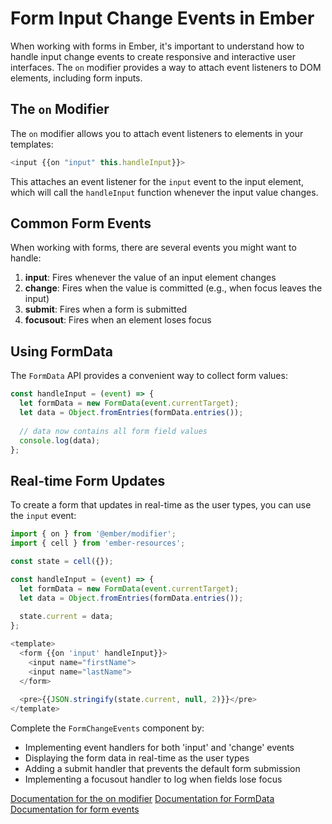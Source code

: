# Form Input Change Events in Ember

When working with forms in Ember, it's important to understand how to handle input change events to create responsive and interactive user interfaces. The `on` modifier provides a way to attach event listeners to DOM elements, including form inputs.

## The `on` Modifier

The `on` modifier allows you to attach event listeners to elements in your templates:

```js
<input {{on "input" this.handleInput}}>
```

This attaches an event listener for the `input` event to the input element, which will call the `handleInput` function whenever the input value changes.

## Common Form Events

When working with forms, there are several events you might want to handle:

1. **input**: Fires whenever the value of an input element changes
2. **change**: Fires when the value is committed (e.g., when focus leaves the input)
3. **submit**: Fires when a form is submitted
4. **focusout**: Fires when an element loses focus

## Using FormData

The `FormData` API provides a convenient way to collect form values:

```js
const handleInput = (event) => {
  let formData = new FormData(event.currentTarget);
  let data = Object.fromEntries(formData.entries());
  
  // data now contains all form field values
  console.log(data);
};
```

## Real-time Form Updates

To create a form that updates in real-time as the user types, you can use the `input` event:

```js
import { on } from '@ember/modifier';
import { cell } from 'ember-resources';

const state = cell({});

const handleInput = (event) => {
  let formData = new FormData(event.currentTarget);
  let data = Object.fromEntries(formData.entries());
  
  state.current = data;
};

<template>
  <form {{on 'input' handleInput}}>
    <input name="firstName">
    <input name="lastName">
  </form>
  
  <pre>{{JSON.stringify(state.current, null, 2)}}</pre>
</template>
```

<p class="call-to-play">
  Complete the <code>FormChangeEvents</code> component by:
  <ul>
    <li>Implementing event handlers for both 'input' and 'change' events</li>
    <li>Displaying the form data in real-time as the user types</li>
    <li>Adding a submit handler that prevents the default form submission</li>
    <li>Implementing a focusout handler to log when fields lose focus</li>
  </ul>
</p>

[Documentation for the on modifier][ember-on-modifier]
[Documentation for FormData][mdn-formdata]
[Documentation for form events][mdn-form-events]

[ember-on-modifier]: https://guides.emberjs.com/release/components/template-lifecycle-dom-and-modifiers/#toc_event-handlers
[mdn-formdata]: https://developer.mozilla.org/en-US/docs/Web/API/FormData
[mdn-form-events]: https://developer.mozilla.org/en-US/docs/Web/API/HTMLElement/input_event
